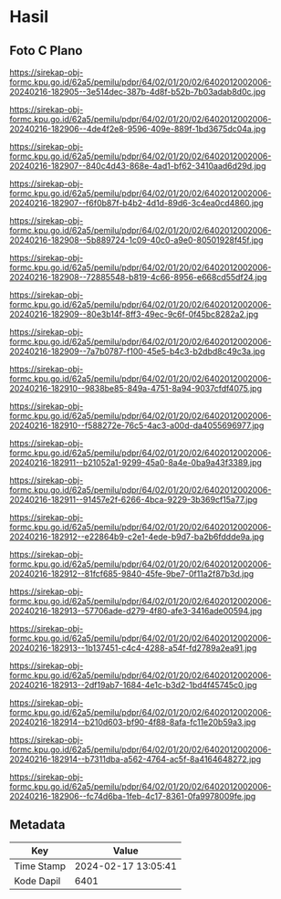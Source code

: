 # Hasil

## Foto C Plano

https://sirekap-obj-formc.kpu.go.id/62a5/pemilu/pdpr/64/02/01/20/02/6402012002006-20240216-182905--3e514dec-387b-4d8f-b52b-7b03adab8d0c.jpg

https://sirekap-obj-formc.kpu.go.id/62a5/pemilu/pdpr/64/02/01/20/02/6402012002006-20240216-182906--4de4f2e8-9596-409e-889f-1bd3675dc04a.jpg

https://sirekap-obj-formc.kpu.go.id/62a5/pemilu/pdpr/64/02/01/20/02/6402012002006-20240216-182907--840c4d43-868e-4ad1-bf62-3410aad6d29d.jpg

https://sirekap-obj-formc.kpu.go.id/62a5/pemilu/pdpr/64/02/01/20/02/6402012002006-20240216-182907--f6f0b87f-b4b2-4d1d-89d6-3c4ea0cd4860.jpg

https://sirekap-obj-formc.kpu.go.id/62a5/pemilu/pdpr/64/02/01/20/02/6402012002006-20240216-182908--5b889724-1c09-40c0-a9e0-80501928f45f.jpg

https://sirekap-obj-formc.kpu.go.id/62a5/pemilu/pdpr/64/02/01/20/02/6402012002006-20240216-182908--72885548-b819-4c66-8956-e668cd55df24.jpg

https://sirekap-obj-formc.kpu.go.id/62a5/pemilu/pdpr/64/02/01/20/02/6402012002006-20240216-182909--80e3b14f-8ff3-49ec-9c6f-0f45bc8282a2.jpg

https://sirekap-obj-formc.kpu.go.id/62a5/pemilu/pdpr/64/02/01/20/02/6402012002006-20240216-182909--7a7b0787-f100-45e5-b4c3-b2dbd8c49c3a.jpg

https://sirekap-obj-formc.kpu.go.id/62a5/pemilu/pdpr/64/02/01/20/02/6402012002006-20240216-182910--9838be85-849a-4751-8a94-9037cfdf4075.jpg

https://sirekap-obj-formc.kpu.go.id/62a5/pemilu/pdpr/64/02/01/20/02/6402012002006-20240216-182910--f588272e-76c5-4ac3-a00d-da4055696977.jpg

https://sirekap-obj-formc.kpu.go.id/62a5/pemilu/pdpr/64/02/01/20/02/6402012002006-20240216-182911--b21052a1-9299-45a0-8a4e-0ba9a43f3389.jpg

https://sirekap-obj-formc.kpu.go.id/62a5/pemilu/pdpr/64/02/01/20/02/6402012002006-20240216-182911--91457e2f-6266-4bca-9229-3b369cf15a77.jpg

https://sirekap-obj-formc.kpu.go.id/62a5/pemilu/pdpr/64/02/01/20/02/6402012002006-20240216-182912--e22864b9-c2e1-4ede-b9d7-ba2b6fddde9a.jpg

https://sirekap-obj-formc.kpu.go.id/62a5/pemilu/pdpr/64/02/01/20/02/6402012002006-20240216-182912--81fcf685-9840-45fe-9be7-0f11a2f87b3d.jpg

https://sirekap-obj-formc.kpu.go.id/62a5/pemilu/pdpr/64/02/01/20/02/6402012002006-20240216-182913--57706ade-d279-4f80-afe3-3416ade00594.jpg

https://sirekap-obj-formc.kpu.go.id/62a5/pemilu/pdpr/64/02/01/20/02/6402012002006-20240216-182913--1b137451-c4c4-4288-a54f-fd2789a2ea91.jpg

https://sirekap-obj-formc.kpu.go.id/62a5/pemilu/pdpr/64/02/01/20/02/6402012002006-20240216-182913--2df19ab7-1684-4e1c-b3d2-1bd4f45745c0.jpg

https://sirekap-obj-formc.kpu.go.id/62a5/pemilu/pdpr/64/02/01/20/02/6402012002006-20240216-182914--b210d603-bf90-4f88-8afa-fc11e20b59a3.jpg

https://sirekap-obj-formc.kpu.go.id/62a5/pemilu/pdpr/64/02/01/20/02/6402012002006-20240216-182914--b7311dba-a562-4764-ac5f-8a4164648272.jpg

https://sirekap-obj-formc.kpu.go.id/62a5/pemilu/pdpr/64/02/01/20/02/6402012002006-20240216-182906--fc74d6ba-1feb-4c17-8361-0fa9978009fe.jpg


## Metadata

| Key        | Value               |
| ---------- | ------------------- |
| Time Stamp | 2024-02-17 13:05:41 |
| Kode Dapil | 6401                |



